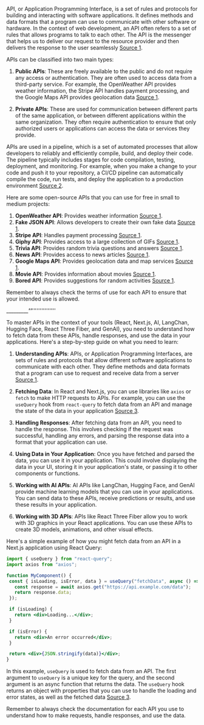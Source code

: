 API, or Application Programming Interface, is a set of rules and protocols for building and interacting with software applications. It defines methods and data formats that a program can use to communicate with other software or hardware. In the context of web development, an API often refers to a set of rules that allows programs to talk to each other. The API is the messenger that helps us to deliver our request to the resource provider and then delivers the response to the user seamlessly [Source 1](https://www.geeksforgeeks.org/free-apis-list/).

APIs can be classified into two main types:

1. **Public APIs**: These are freely available to the public and do not require any access or authentication. They are often used to access data from a third-party service. For example, the OpenWeather API provides weather information, the Stripe API handles payment processing, and the Google Maps API provides geolocation data [Source 1](https://www.geeksforgeeks.org/free-apis-list/).

2. **Private APIs**: These are used for communication between different parts of the same application, or between different applications within the same organization. They often require authentication to ensure that only authorized users or applications can access the data or services they provide.

APIs are used in a pipeline, which is a set of automated processes that allow developers to reliably and efficiently compile, build, and deploy their code. The pipeline typically includes stages for code compilation, testing, deployment, and monitoring. For example, when you make a change to your code and push it to your repository, a CI/CD pipeline can automatically compile the code, run tests, and deploy the application to a production environment [Source 2](https://github.blog/2022-02-02-build-ci-cd-pipeline-github-actions-four-steps/).

Here are some open-source APIs that you can use for free in small to medium projects:

1. **OpenWeather API**: Provides weather information [Source 1](https://www.geeksforgeeks.org/free-apis-list/).
2. **Fake JSON API**: Allows developers to create their own fake data [Source 1](https://www.geeksforgeeks.org/free-apis-list/).
3. **Stripe API**: Handles payment processing [Source 1](https://www.geeksforgeeks.org/free-apis-list/).
4. **Giphy API**: Provides access to a large collection of GIFs [Source 1](https://www.geeksforgeeks.org/free-apis-list/).
5. **Trivia API**: Provides random trivia questions and answers [Source 1](https://www.geeksforgeeks.org/free-apis-list/).
6. **News API**: Provides access to news articles [Source 1](https://www.geeksforgeeks.org/free-apis-list/).
7. **Google Maps API**: Provides geolocation data and map services [Source 1](https://www.geeksforgeeks.org/free-apis-list/).
8. **Movie API**: Provides information about movies [Source 1](https://www.geeksforgeeks.org/free-apis-list/).
9. **Bored API**: Provides suggestions for random activities [Source 1](https://www.geeksforgeeks.org/free-apis-list/).

Remember to always check the terms of use for each API to ensure that your intended use is allowed.



_____________'_'___'''''''''''''''


To master APIs in the context of your tools (React, Next.js, AI, LangChan, Hugging Face, React Three Fiber, and GenAI), you need to understand how to fetch data from these APIs, handle responses, and use the data in your applications. Here's a step-by-step guide on what you need to learn:

1. **Understanding APIs**: APIs, or Application Programming Interfaces, are sets of rules and protocols that allow different software applications to communicate with each other. They define methods and data formats that a program can use to request and receive data from a server [Source 1](https://www.geeksforgeeks.org/free-apis-list/).

2. **Fetching Data**: In React and Next.js, you can use libraries like `axios` or `fetch` to make HTTP requests to APIs. For example, you can use the `useQuery` hook from `react-query` to fetch data from an API and manage the state of the data in your application [Source 3](https://prateeksurana.me/blog/mastering-data-fetching-with-react-query-and-next-js/).

3. **Handling Responses**: After fetching data from an API, you need to handle the response. This involves checking if the request was successful, handling any errors, and parsing the response data into a format that your application can use.

4. **Using Data in Your Application**: Once you have fetched and parsed the data, you can use it in your application. This could involve displaying the data in your UI, storing it in your application's state, or passing it to other components or functions.

5. **Working with AI APIs**: AI APIs like LangChan, Hugging Face, and GenAI provide machine learning models that you can use in your applications. You can send data to these APIs, receive predictions or results, and use these results in your application.

6. **Working with 3D APIs**: APIs like React Three Fiber allow you to work with 3D graphics in your React applications. You can use these APIs to create 3D models, animations, and other visual effects.

Here's a simple example of how you might fetch data from an API in a Next.js application using React Query:

```jsx
import { useQuery } from "react-query";
import axios from "axios";

function MyComponent() {
 const { isLoading, isError, data } = useQuery("fetchData", async () => {
   const response = await axios.get("https://api.example.com/data");
   return response.data;
 });

 if (isLoading) {
   return <div>Loading...</div>;
 }

 if (isError) {
   return <div>An error occurred</div>;
 }

 return <div>{JSON.stringify(data)}</div>;
}
```

In this example, `useQuery` is used to fetch data from an API. The first argument to `useQuery` is a unique key for the query, and the second argument is an async function that returns the data. The `useQuery` hook returns an object with properties that you can use to handle the loading and error states, as well as the fetched data [Source 3](https://prateeksurana.me/blog/mastering-data-fetching-with-react-query-and-next-js/).

Remember to always check the documentation for each API you use to understand how to make requests, handle responses, and use the data.